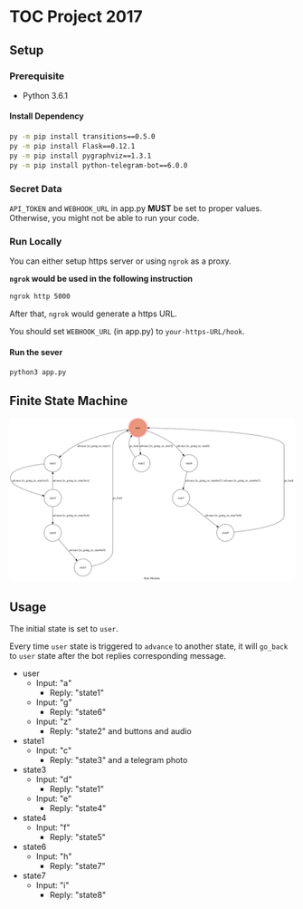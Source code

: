# TOC Project 2017

## Setup

### Prerequisite
* Python 3.6.1

#### Install Dependency
```sh
py -m pip install transitions==0.5.0
py -m pip install Flask==0.12.1
py -m pip install pygraphviz==1.3.1
py -m pip install python-telegram-bot==6.0.0
```


### Secret Data

`API_TOKEN` and `WEBHOOK_URL` in app.py **MUST** be set to proper values.
Otherwise, you might not be able to run your code.

### Run Locally
You can either setup https server or using `ngrok` as a proxy.

**`ngrok` would be used in the following instruction**

```sh
ngrok http 5000
```

After that, `ngrok` would generate a https URL.

You should set `WEBHOOK_URL` (in app.py) to `your-https-URL/hook`.

#### Run the sever

```sh
python3 app.py
```

## Finite State Machine
![fsm](./img/show-fsm.png)

## Usage
The initial state is set to `user`.

Every time `user` state is triggered to `advance` to another state, it will `go_back` to `user` state after the bot replies corresponding message.

* user
	* Input: "a"
		* Reply: "state1"
	* Input: "g"
		* Reply: "state6"
	* Input: "z"
		* Reply: "state2" and buttons and audio
* state1
    * Input: "c"
		* Reply: "state3" and a telegram photo
* state3
    * Input: "d"
		* Reply: "state1"
    * Input: "e"
        * Reply: "state4"
* state4
    * Input: "f"
		* Reply: "state5"
* state6
    * Input: "h"
        * Reply: "state7"
* state7
    * Input: "i"
        * Reply: "state8"
